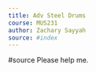 ```yaml
---
title: Adv Steel Drums 
course: MUS231
author: Zachary Sayyah
source: #index
---
```

#source 
Please help me.